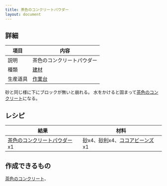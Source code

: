 ```yaml
---
title: 茶色のコンクリートパウダー
layout: document
---
```

## 詳細

|項目|内容|
|---|---|
|説明|茶色のコンクリートパウダー|
|種類|[建材](建材)|
|生産道具|[作業台](作業台)|

砂と同じ様に下にブロックが無いと崩れる。
水をかけると固まって[茶色のコンクリート](茶色のコンクリート)になる。

## レシピ

|結果|材料|
|---|---|
|[茶色のコンクリートパウダー](茶色のコンクリートパウダー)x1|[砂](砂)x4、[砂利](砂利)x4、[ココアビーンズ](ココアビーンズ)x1|

## 作成できるもの

[茶色のコンクリート](茶色のコンクリート)、
